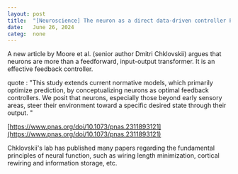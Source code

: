 ```yaml
---
layout: post
title:  "[Neuroscience] The neuron as a direct data-driven controller PNAS"
date:   June 26, 2024
categ:  none
---
```






A new article by Moore et al. (senior author Dmitri Chklovskii) argues that neurons are more than a feedforward, input-output transformer. It is an effective feedback controller.

quote : "This study extends current normative models, which primarily optimize prediction, by conceptualizing neurons as optimal feedback controllers. We posit that neurons, especially those beyond early sensory areas, steer their environment toward a specific desired state through their output. "



[https://www.pnas.org/doi/10.1073/pnas.2311893121](https://www.pnas.org/doi/10.1073/pnas.2311893121)

Chklovskii's lab has published many papers regarding the fundamental principles of neural function, such as wiring length minimization, cortical rewiring and information storage, etc.



 

